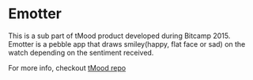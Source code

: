# Emotter
This is a sub part of tMood product developed during Bitcamp 2015. 
Emotter is a pebble app that draws smiley(happy, flat face or sad) on the watch depending on the sentiment received. 

For more info, checkout [tMood repo](https://github.com/kavanaanand09/tMood)
